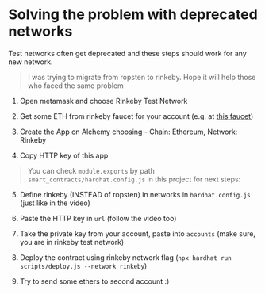 # Solving the problem with deprecated networks

Test networks often get deprecated and these steps should work for any new network.

>I was trying to migrate from ropsten to rinkeby.
>Hope it will help those who faced the same problem

  

1. Open metamask and choose Rinkeby Test Network

2. Get some ETH from rinkeby faucet for your account (e.g. at [this faucet](https://rinkebyfaucet.com/))

3. Create the App on Alchemy choosing - Chain: Ethereum, Network: Rinkeby

4. Copy HTTP key of this app

  

>You can check `module.exports` by path `smart_contracts/hardhat.config.js` in this project for next steps:

  

5. Define rinkeby (INSTEAD of ropsten) in networks in `hardhat.config.js` (just like in the video)

6. Paste the HTTP key in `url` (follow the video too)

7. Take the private key from your account, paste into `accounts` (make sure, you are in rinkeby test network)

  

8. Deploy the contract using rinkeby network flag (`npx hardhat run scripts/deploy.js --network rinkeby`)

9. Try to send some ethers to second account :)
